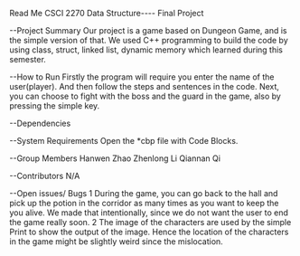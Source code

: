 Read Me 
CSCI 2270 Data Structure---- Final Project


--Project Summary
            Our project is a game based on Dungeon Game, and is the simple version of that. We used C++ programming to build the code by using class, struct, linked list, dynamic memory which learned during this semester.


--How to Run
            Firstly the program will require you enter the name of the user(player).
            And then follow the steps and sentences in the code.
            Next, you can choose to fight with the boss and the guard in the game, also by pressing the simple key.


--Dependencies


--System Requirements
            Open the  *cbp file with Code Blocks.


--Group Members
            Hanwen Zhao
            Zhenlong Li
            Qiannan Qi

--Contributors
	N/A

--Open issues/ Bugs
  1 During the game, you can go back to the hall and pick up the potion in the corridor as many times as you want to keep the you alive. We made that intentionally, since we do not want the user to end the game really soon.
  2 The image of the characters are used by the simple Print to show the output of the image. Hence the location of the characters in the game might be slightly weird since the mislocation.



